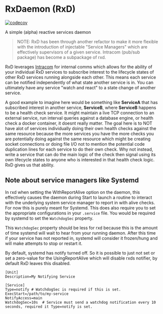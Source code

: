 # RxDaemon (RxD)
[![codecov](https://codecov.io/gh/ambitiousfew/rxd/branch/main/graph/badge.svg?token=3VTUQEX7HC)](https://codecov.io/gh/ambitiousfew/rxd)

A simple (alpha) reactive services daemon

> NOTE: RxD has been through another refactor to make it more flexible with the introduction of injectable "Service Managers" which are effectively supervisors of a given service. Intracom (pub/sub package) has become a subpackage of rxd.

RxD leverages [Intracom](https://github.com/ambitiousfew/rxd/v2/intracom) for internal comms which allows for the ability of your individual RxD services to subscribe interest to the lifecycle states of other RxD services running alongside each other. This means each service can be notified independently of what state another service is in. You can ultimately have any service "watch and react" to a state change of another service.

A good example to imagine here would be something like **ServiceA** that has subscribed interest in another service, **ServiceB**, where **ServiceB** happens to be a health check service. It might maintain a live TCP connection to an external service, run interval queries against a database engine, or health check a docker container, it doesnt really matter. The goal here is to NOT have alot of services individually doing their own health checks against the same resource because the more services you have the more checks you are potentially doing against the same resource which might be creating socket connections or doing file I/O not to mention the potential code duplication lines for each service to do their own check. Why not instead, write a service that can do the main logic of the check then signal using its own lifecycle states to anyone who is interested in that health check logic. RxD gives us that ability.


## Note about service managers like Systemd
In rxd when setting the WithReportAlive option on the daemon, this effectively causes the daemon during Start to launch a routine to interact with the underlying system service manager to report in with alive checks. For now this is purely meant for Systemd. This does also require you to set the appropriate configurations in your `.service` file. You would be required by systemd to set the `WatchdogSec` property.

This `WatchdogSec` property should be less for rxd because this is the amount of time systemd will wait to hear from your running daemon. After this time if your service has not reported in, systemd will consider it frozen/hung and will make attempts to stop or restart it.

By default, systemd has notify turned off. So it is possible to just not set or set a zero-value for the UsingReportAlive which will disable rxds notifier, by default RxD leaves this disabled.

```
[Unit]
Description=My Notifying Service

[Service]
Type=notify # WatchdogSec is required if this is set.
ExecStart=/path/to/my-service
NotifyAccess=main
WatchdogSec=10s  # Service must send a watchdog notification every 10 seconds, required it Type=notify is set.
```